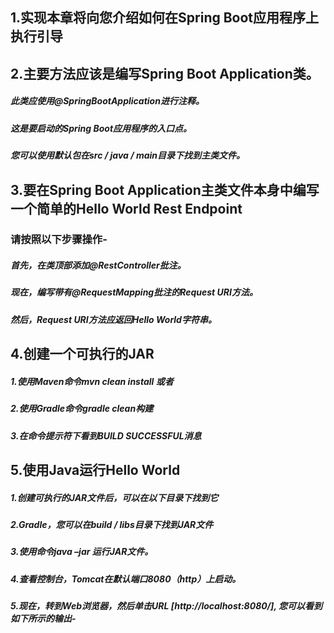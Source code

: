 ## 1.实现本章将向您介绍如何在Spring Boot应用程序上执行引导

## 2.主要方法应该是编写Spring Boot Application类。

#####    此类应使用@SpringBootApplication进行注释。
    
#####    这是要启动的Spring Boot应用程序的入口点。
    
#####    您可以使用默认包在src / java / main目录下找到主类文件。
    
## 3.要在Spring Boot Application主类文件本身中编写一个简单的Hello World Rest Endpoint

### 请按照以下步骤操作-

##### 首先，在类顶部添加@RestController批注。
  
##### 现在，编写带有@RequestMapping批注的Request URI方法。
  
#####  然后，Request URI方法应返回Hello World字符串。
  
## 4.创建一个可执行的JAR

##### 1.使用Maven命令mvn clean install 或者
  
##### 2.使用Gradle命令gradle clean构建
  
#####  3.在命令提示符下看到BUILD SUCCESSFUL消息
  
## 5.使用Java运行Hello World

##### 1.创建可执行的JAR文件后，可以在以下目录下找到它
  
##### 2.Gradle，您可以在build / libs目录下找到JAR文件
  
##### 3.使用命令java –jar <JARFILE>运行JAR文件。
  
##### 4.查看控制台，Tomcat在默认端口8080（http）上启动。
  
##### 5.现在，转到Web浏览器，然后单击URL [http://localhost:8080/], 您可以看到如下所示的输出-

